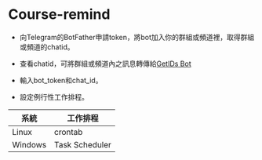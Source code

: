 # Course-remind

* 向Telegram的BotFather申請token，將bot加入你的群組或頻道裡，取得群組或頻道的chatid。
 * 查看chatid，可將群組或頻道內之訊息轉傳給[GetIDs Bot](https://t.me/getidsbot)

* 輸入bot_token和chat_id。

* 設定例行性工作排程。

 | 系統 | 工作排程 |
 | --- | --- |
 | Linux | crontab |
 | Windows | Task Scheduler |
